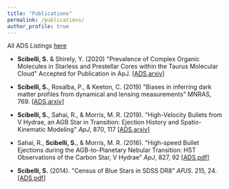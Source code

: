```yaml
---
title: "Publications"
permalink: /publications/
author_profile: true
---
```


All ADS Listings [here](https://ui.adsabs.harvard.edu/#search/filter_author_facet_hier_fq_author=AND&filter_author_facet_hier_fq_author=author_facet_hier%3A%220%2FScibelli%2C%20S%22&fq=%7B!type%3Daqp%20v%3D%24fq_author%7D&fq_author=(author_facet_hier%3A%220%2FScibelli%2C%20S%22)&q=%20%20author%3A%22Scibelli%22&sort=date%20desc%2C%20bibcode%20desc&p_=0)

* **Scibelli, S.** & Shirely, Y. (2020) &quot;Prevalence of Complex Organic Molecules in Starless and Prestellar Cores within the Taurus Molecular Cloud&quot; Accepted for Publication in ApJ. [[ADS](https://ui.adsabs.harvard.edu/abs/2020arXiv200202469S/abstract),[arxiv](https://arxiv.org/abs/2002.02469)]

* **Scibelli, S.**, Rosalba, P., & Keeton, C. (2019) &quot;Biases in inferring dark matter profiles from dynamical and lensing measurements&quot; MNRAS, 769. [[ADS](https://ui.adsabs.harvard.edu/#abs/2018arXiv181106556S/abstract),[arxiv](https://arxiv.org/abs/1811.06556)]

* **Scibelli, S.**, Sahai, R., & Morris, M. R. (2019). &quot;High-Velocity Bullets from V Hydrae, an AGB Star in Transition: Ejection History and Spatio-Kinematic Modeling&quot; <i>ApJ</i>, 870, 117 [[ADS](https://ui.adsabs.harvard.edu/#abs/2018arXiv181109277S/abstract),[arxiv](https://arxiv.org/abs/1811.09277)]


* Sahai, R., **Scibelli, S.**, & Morris, M. R. (2016). &quot;High-speed Bullet Ejections during the AGB-to-Planetary Nebular Transition: HST Observations of the Carbon Star, V Hydrae&quot; <i>ApJ</i>, 827, 92 [[ADS](https://ui.adsabs.harvard.edu/#abs/2016ApJ...827...92S/abstract),[pdf](http://samscibelli.github.io/files/Vhya_apj_827_2_92.pdf)]


* **Scibelli, S.** (2014). &quot;Census of Blue Stars in SDSS DR8&quot; <i>APJS</i>. 215, 24. [[ADS](https://ui.adsabs.harvard.edu/#abs/2014ApJS..215...24S/abstract),[pdf](http://samscibelli.github.io/files/Census_apjs_215_2_24.pdf)]

